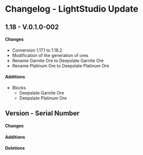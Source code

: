 # Changelog - LightStudio Update
## 1.18 -  V.0.1.0-002

#### Changes
   - Conversion 1.17.1 to 1.18.2
   - Modification of the generation of ores
   - Rename Garnite Ore to Deepslate Garnite Ore
   - Rename Platinum Ore to Deepslate Platinum Ore

#### Additions
   - Blocks
     - Deepslate Garnite Ore
     - Deepslate Platinum Ore
     
## Version -  Serial Number

#### Changes

#### Additions

#### Deletions








